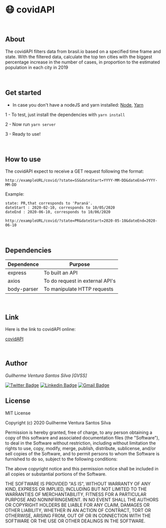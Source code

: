 # 😷 covidAPI

</br>

## About
The covidAPI filters data from brasil.io based on a specified time frame and state. With the filtered data, calculate the top ten cities with the biggest percentage increase in the number of cases, in proportion to the estimated population in each city in 2019
    
</br>

## Get started

* In case you  don't have a nodeJS and yarn installed: [Node](https://nodejs.org/en/), [Yarn](https://classic.yarnpkg.com/)

1 - To test, just install the dependencies with  ``` yarn install ```

2 - Now run ``` yarn server ```

3 - Ready to use!

</br>

## How to use

The covidAPI expect to receive a GET request following the format:

```http://exampleURL/covid/?state=SS&dateStart=YYYY-MM-DD&dateEnd=YYYY-MM-DD```

Example:



```
state: PR,that corresponds to 'Paraná'.
dateStart : 2020-02-10, corresponds to 10/05/2020
dateEnd : 2020-06-10, corresponds to 10/06/2020

```

```http://exampleURL/covid/?state=PR&dateStart=2020-05-10&dateEnd=2020-06-10```

</br>

## Dependencies

Dependence       | Purpose
---------------- | -------------------------
express          |  To built an API 
axios            |  To do request in external API's
body-parser      |  To manipulate HTTP requests

</br>

## Link
Here is the link to covidAPI online:

[covidAPI](https://covidapigvss.herokuapp.com/)

``` ```
## Author
*Guilherme Ventura Santos Silva [GVSS]*

[![Twitter Badge](https://img.shields.io/badge/-@gventura_ss-6633cc?style=flat-square&labelColor=000000&logo=twitter&logoColor=white&link=https://twitter.com/gventura_ss)](https://twitter.com/gventura_ss) [![Linkedin Badge](https://img.shields.io/badge/-Guilherme%20Ventura-6633cc?style=flat-square&logo=Linkedin&logoColor=black&link=https://www.linkedin.com/in/guilherme-ventura-703612150/)](https://www.linkedin.com/in/guilherme-ventura-703612150/) [![Gmail Badge](https://img.shields.io/badge/-gvssilva@dcomp.ufs.br-6633cc?style=flat-square&logo=Gmail&logoColor=black&link=mailto:gvssilva@dcomp.ufs.br)](mailto:gvssilva@dcomp.ufs.br)

## License 

MIT License

Copyright (c) 2020 Guilherme Ventura Santos Silva

Permission is hereby granted, free of charge, to any person obtaining a copy
of this software and associated documentation files (the "Software"), to deal
in the Software without restriction, including without limitation the rights
to use, copy, modify, merge, publish, distribute, sublicense, and/or sell
copies of the Software, and to permit persons to whom the Software is
furnished to do so, subject to the following conditions:

The above copyright notice and this permission notice shall be included in all
copies or substantial portions of the Software.

THE SOFTWARE IS PROVIDED "AS IS", WITHOUT WARRANTY OF ANY KIND, EXPRESS OR
IMPLIED, INCLUDING BUT NOT LIMITED TO THE WARRANTIES OF MERCHANTABILITY,
FITNESS FOR A PARTICULAR PURPOSE AND NONINFRINGEMENT. IN NO EVENT SHALL THE
AUTHORS OR COPYRIGHT HOLDERS BE LIABLE FOR ANY CLAIM, DAMAGES OR OTHER
LIABILITY, WHETHER IN AN ACTION OF CONTRACT, TORT OR OTHERWISE, ARISING FROM,
OUT OF OR IN CONNECTION WITH THE SOFTWARE OR THE USE OR OTHER DEALINGS IN THE
SOFTWARE.